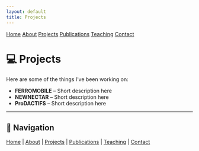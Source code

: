 ```yaml
---
layout: default
title: Projects
---
```


<div class="navbar">
  <a href="/">Home</a>
  <a href="/about">About</a>
  <a href="/projects">Projects</a>
  <a href="/publications">Publications</a>
  <a href="/teaching">Teaching</a>
  <a href="/contact">Contact</a>
</div>

# 💻 Projects

Here are some of the things I’ve been working on:

- **FERROMOBILE** – Short description here
- **NEWNECTAR** – Short description here
- **ProDACTIFS** – Short description here

---

## 🔗 Navigation
[Home](/) | [About](about.md) | [Projects](projects.md) | [Publications](publications.md) | [Teaching](teaching.md) | [Contact](contact.md)
